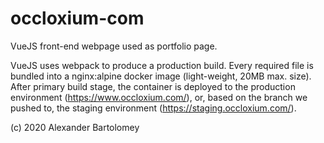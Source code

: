 # occloxium-com 

VueJS front-end webpage used as portfolio page.

VueJS uses webpack to produce a production build. Every required file is bundled into a nginx:alpine docker image (light-weight, 20MB max. size). After primary build stage, the container is deployed to the production environment (<https://www.occloxium.com/>), or, based on the branch we pushed to, the staging environment (<https://staging.occloxium.com/>).

(c) 2020 Alexander Bartolomey
